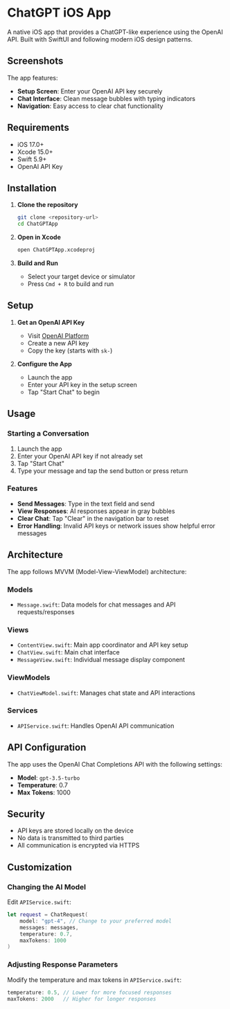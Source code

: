 # ChatGPT iOS App

A native iOS app that provides a ChatGPT-like experience using the OpenAI API. Built with SwiftUI and following modern iOS design patterns.

## Screenshots

The app features:
- **Setup Screen**: Enter your OpenAI API key securely
- **Chat Interface**: Clean message bubbles with typing indicators
- **Navigation**: Easy access to clear chat functionality

## Requirements

- iOS 17.0+
- Xcode 15.0+
- Swift 5.9+
- OpenAI API Key

## Installation

1. **Clone the repository**
   ```bash
   git clone <repository-url>
   cd ChatGPTApp
   ```

2. **Open in Xcode**
   ```bash
   open ChatGPTApp.xcodeproj
   ```

3. **Build and Run**
   - Select your target device or simulator
   - Press `Cmd + R` to build and run

## Setup

1. **Get an OpenAI API Key**
   - Visit [OpenAI Platform](https://platform.openai.com/api-keys)
   - Create a new API key
   - Copy the key (starts with `sk-`)

2. **Configure the App**
   - Launch the app
   - Enter your API key in the setup screen
   - Tap "Start Chat" to begin

## Usage

### Starting a Conversation
1. Launch the app
2. Enter your OpenAI API key if not already set
3. Tap "Start Chat"
4. Type your message and tap the send button or press return

### Features
- **Send Messages**: Type in the text field and send
- **View Responses**: AI responses appear in gray bubbles
- **Clear Chat**: Tap "Clear" in the navigation bar to reset
- **Error Handling**: Invalid API keys or network issues show helpful error messages

## Architecture

The app follows MVVM (Model-View-ViewModel) architecture:

### Models
- `Message.swift`: Data models for chat messages and API requests/responses

### Views
- `ContentView.swift`: Main app coordinator and API key setup
- `ChatView.swift`: Main chat interface
- `MessageView.swift`: Individual message display component

### ViewModels
- `ChatViewModel.swift`: Manages chat state and API interactions

### Services
- `APIService.swift`: Handles OpenAI API communication

## API Configuration

The app uses the OpenAI Chat Completions API with the following settings:
- **Model**: `gpt-3.5-turbo`
- **Temperature**: 0.7
- **Max Tokens**: 1000

## Security

- API keys are stored locally on the device
- No data is transmitted to third parties
- All communication is encrypted via HTTPS

## Customization

### Changing the AI Model
Edit `APIService.swift`:
```swift
let request = ChatRequest(
    model: "gpt-4", // Change to your preferred model
    messages: messages,
    temperature: 0.7,
    maxTokens: 1000
)
```

### Adjusting Response Parameters
Modify the temperature and max tokens in `APIService.swift`:
```swift
temperature: 0.5, // Lower for more focused responses
maxTokens: 2000   // Higher for longer responses
```

